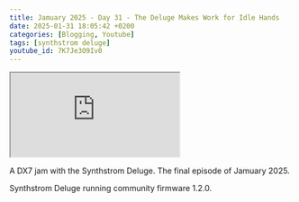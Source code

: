 ```yaml
---
title: Jamuary 2025 - Day 31 - The Deluge Makes Work for Idle Hands
date: 2025-01-31 18:05:42 +0200
categories: [Blogging, Youtube]
tags: [synthstrom deluge]
youtube_id: 7K7Je3O9Iv0
---
```



<div class="embed-responsive embed-responsive-16by9" >
    <iframe class="embed-responsive-item"  src="https://www.youtube.com/embed/{{ page.youtube_id }}"></iframe>
</div>

A DX7 jam with the Synthstrom Deluge. 
The final episode of Jamuary 2025.

Synthstrom Deluge running community firmware 1.2.0.